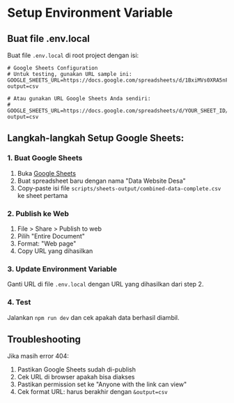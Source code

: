 # Setup Environment Variable

## Buat file .env.local

Buat file `.env.local` di root project dengan isi:

```env
# Google Sheets Configuration
# Untuk testing, gunakan URL sample ini:
GOOGLE_SHEETS_URL=https://docs.google.com/spreadsheets/d/1BxiMVs0XRA5nFMdKvBdBZjgmUUqptlbs74OgvE2upms/pub?output=csv

# Atau gunakan URL Google Sheets Anda sendiri:
# GOOGLE_SHEETS_URL=https://docs.google.com/spreadsheets/d/YOUR_SHEET_ID/pub?output=csv
```

## Langkah-langkah Setup Google Sheets:

### 1. Buat Google Sheets
1. Buka [Google Sheets](https://sheets.google.com)
2. Buat spreadsheet baru dengan nama "Data Website Desa"
3. Copy-paste isi file `scripts/sheets-output/combined-data-complete.csv` ke sheet pertama

### 2. Publish ke Web
1. File > Share > Publish to web
2. Pilih "Entire Document"
3. Format: "Web page"
4. Copy URL yang dihasilkan

### 3. Update Environment Variable
Ganti URL di file `.env.local` dengan URL yang dihasilkan dari step 2.

### 4. Test
Jalankan `npm run dev` dan cek apakah data berhasil diambil.

## Troubleshooting

Jika masih error 404:
1. Pastikan Google Sheets sudah di-publish
2. Cek URL di browser apakah bisa diakses
3. Pastikan permission set ke "Anyone with the link can view"
4. Cek format URL: harus berakhir dengan `&output=csv` 